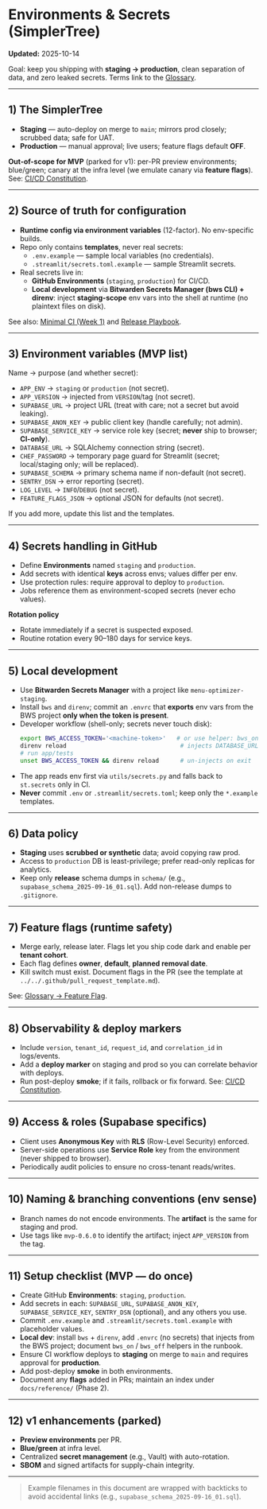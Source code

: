 # Environments & Secrets (SimplerTree)

**Updated:** 2025-10-14

Goal: keep you shipping with **staging → production**, clean separation of data, and zero leaked secrets. Terms link to the [Glossary](../reference/glossary.md).

---

## 1) The SimplerTree

- **Staging** — auto-deploy on merge to `main`; mirrors prod closely; scrubbed data; safe for UAT.
- **Production** — manual approval; live users; feature flags default **OFF**.

**Out-of-scope for MVP** (parked for v1): per-PR preview environments; blue/green; canary at the infra level (we emulate canary via **feature flags**). See: [CI/CD Constitution](ci_cd_constitution.md).

---

## 2) Source of truth for configuration

- **Runtime config via environment variables** (12-factor). No env-specific builds.
- Repo only contains **templates**, never real secrets:
  - `.env.example` — sample local variables (no credentials).
  - `.streamlit/secrets.toml.example` — sample Streamlit secrets.
- Real secrets live in:
  - **GitHub Environments** (`staging`, `production`) for CI/CD.
  - **Local development** via **Bitwarden Secrets Manager (bws CLI) + direnv**: inject **staging-scope** env vars into the shell at runtime (no plaintext files on disk).

See also: [Minimal CI (Week 1)](ci_minimal.md) and [Release Playbook](../runbooks/release_playbook.md).

---

## 3) Environment variables (MVP list)

Name → purpose (and whether secret):

- `APP_ENV` → `staging` or `production` (not secret).
- `APP_VERSION` → injected from `VERSION`/tag (not secret).
- `SUPABASE_URL` → project URL (treat with care; not a secret but avoid leaking).
- `SUPABASE_ANON_KEY` → public client key (handle carefully; not admin).
- `SUPABASE_SERVICE_KEY` → service role key (secret; **never** ship to browser; **CI-only**).
- `DATABASE_URL` → SQLAlchemy connection string (secret).
- `CHEF_PASSWORD` → temporary page guard for Streamlit (secret; local/staging only; will be replaced).
- `SUPABASE_SCHEMA` → primary schema name if non-default (not secret).
- `SENTRY_DSN` → error reporting (secret).
- `LOG_LEVEL` → `INFO`/`DEBUG` (not secret).
- `FEATURE_FLAGS_JSON` → optional JSON for defaults (not secret).

If you add more, update this list and the templates.

---

## 4) Secrets handling in GitHub

- Define **Environments** named `staging` and `production`.
- Add secrets with identical **keys** across envs; values differ per env.
- Use protection rules: require approval to deploy to `production`.
- Jobs reference them as environment-scoped secrets (never echo values).

**Rotation policy**

- Rotate immediately if a secret is suspected exposed.
- Routine rotation every 90–180 days for service keys.

---

## 5) Local development

- Use **Bitwarden Secrets Manager** with a project like `menu-optimizer-staging`.
- Install `bws` and `direnv`; commit an `.envrc` that **exports** env vars from the BWS project **only when the token is present**.
- Developer workflow (shell-only; secrets never touch disk):
  ```bash
  export BWS_ACCESS_TOKEN='<machine-token>'   # or use helper: bws_on
  direnv reload                                # injects DATABASE_URL, SUPABASE_URL, SUPABASE_ANON_KEY, CHEF_PASSWORD, …
  # run app/tests
  unset BWS_ACCESS_TOKEN && direnv reload      # un-injects on exit
  ```
- The app reads env first via `utils/secrets.py` and falls back to `st.secrets` only in CI.
- **Never** commit `.env` or `.streamlit/secrets.toml`; keep only the `*.example` templates.

---

## 6) Data policy

- **Staging** uses **scrubbed or synthetic** data; avoid copying raw prod.
- Access to `production` DB is least-privilege; prefer read-only replicas for analytics.
- Keep only **release** schema dumps in `schema/` (e.g., `supabase_schema_2025-09-16_01.sql`). Add non-release dumps to `.gitignore`.

---

## 7) Feature flags (runtime safety)

- Merge early, release later. Flags let you ship code dark and enable per **tenant cohort**.
- Each flag defines **owner**, **default**, **planned removal date**.
- Kill switch must exist. Document flags in the PR (see the template at `../../.github/pull_request_template.md`).

See: [Glossary → Feature Flag](../reference/glossary.md#feature-flag).

---

## 8) Observability & deploy markers

- Include `version`, `tenant_id`, `request_id`, and `correlation_id` in logs/events.
- Add a **deploy marker** on staging and prod so you can correlate behavior with deploys.
- Run post-deploy **smoke**; if it fails, rollback or fix forward. See: [CI/CD Constitution](ci_cd_constitution.md#rollback-and-roll-forward).

---

## 9) Access & roles (Supabase specifics)

- Client uses **Anonymous Key** with **RLS** (Row-Level Security) enforced.
- Server-side operations use **Service Role** key from the environment (never shipped to browser).
- Periodically audit policies to ensure no cross-tenant reads/writes.

---

## 10) Naming & branching conventions (env sense)

- Branch names do not encode environments. The **artifact** is the same for staging and prod.
- Use tags like `mvp-0.6.0` to identify the artifact; inject `APP_VERSION` from the tag.

---

## 11) Setup checklist (MVP — do once)

- Create GitHub **Environments**: `staging`, `production`.
- Add secrets in each: `SUPABASE_URL`, `SUPABASE_ANON_KEY`, `SUPABASE_SERVICE_KEY`, `SENTRY_DSN` (optional), and any others you use.
- Commit `.env.example` and `.streamlit/secrets.toml.example` with placeholder values.
- **Local dev**: install `bws` + `direnv`, add `.envrc` (no secrets) that injects from the BWS project; document `bws_on` / `bws_off` helpers in the runbook.
- Ensure CI workflow deploys to **staging** on merge to `main` and requires approval for **production**.
- Add post-deploy **smoke** in both environments.
- Document any **flags** added in PRs; maintain an index under `docs/reference/` (Phase 2).

---

## 12) v1 enhancements (parked)

- **Preview environments** per PR.
- **Blue/green** at infra level.
- Centralized **secret management** (e.g., Vault) with auto-rotation.
- **SBOM** and signed artifacts for supply-chain integrity.

---

> Example filenames in this document are wrapped with backticks to avoid accidental links (e.g., `supabase_schema_2025-09-16_01.sql`).
